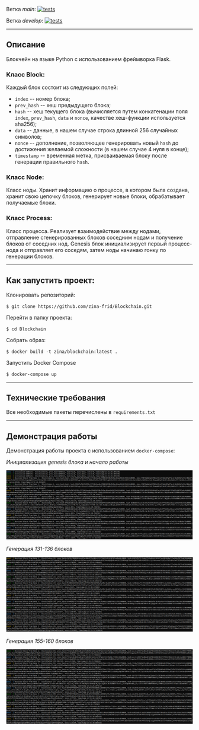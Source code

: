 Ветка *main*: [![tests](https://github.com/zina-frid/Blockchain/actions/workflows/blockchain_tests.yml/badge.svg?branch=main)](https://github.com/zina-frid/Blockchain/actions/workflows/blockchain_tests.yml)  

Ветка *develop*: [![tests](https://github.com/zina-frid/Blockchain/actions/workflows/blockchain_tests.yml/badge.svg?branch=develop)](https://github.com/zina-frid/Blockchain/actions/workflows/blockchain_tests.yml) 

---

## Описание
Блокчейн на языке Python с использованием фреймворка Flask.


### Класс Block:
Каждый блок состоит из следующих полей:
* `index` -- номер блока;
* `prev_hash` -- хеш предыдущего блока;
* `hash` -- хеш текущего блока (вычисляется путем конкатенации поля `index`, `prev_hash`, `data` и `nonce`, качестве хеш-функции используется sha256);
* `data` -- данные, в нашем случае строка длинной 256 случайных символов;
* `nonce` -- дополнение, позволяющее генерировать новый `hash` до достижения желаемой сложности (в нашем случае 4 нуля в конце);
* `timestamp` -- временная метка, присваиваемая блоку после генерации правильного `hash`.


### Класс Node:

Класс ноды. Хранит информацию о процессе, в котором была создана, хранит свою цепочку блоков, генерирует новые блоки, обрабатывает получаемые блоки.


### Класс Process:

Класс процесса. Реализует взаимодействие между нодами, отправление сгенерированных блоков соседним нодам и получение блоков от соседних нод. Genesis блок инициализирует первый процесс-нода и отправляет его соседям, затем ноды начинаю гонку по генерации блоков.


---

## Как запустить проект:

Клонировать репозиторий:
``` console
$ git clone https://github.com/zina-frid/Blockchain.git
```

Перейти в папку проекта:

``` console
$ cd Blockchain
```

Собрать образ:

``` console
$ docker build -t zina/blockchain:latest .
```

Запустить Docker Compose

``` console
$ docker-compose up
```

---

## Технические требования
Все необходимые пакеты перечислены в ```requirements.txt```

---

## Демонстрация работы

Демонстрация работы проекта с использованием ```docker-compose```:

*Инициализация genesis блока и начало работы*

![genesis-5](src_for_readme/genesis-5.png)

*Генерация 131-136 блоков*

![131-136](src_for_readme/131-136.png)


*Генерация 155-160 блоков*

![155-160](src_for_readme/155-160.png)



